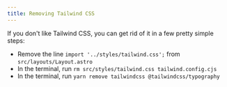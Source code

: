 ```yaml
---
title: Removing Tailwind CSS
---
```


If you don't like Tailwind CSS, you can get rid of it in a few pretty simple steps:

- Remove the line `import '../styles/tailwind.css';` from `src/layouts/Layout.astro`
- In the terminal, run `rm src/styles/tailwind.css tailwind.config.cjs`
- In the terminal, run `yarn remove tailwindcss @tailwindcss/typography`
